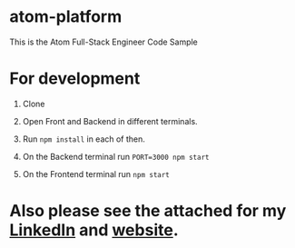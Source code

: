 # atom-platform

This is the Atom Full-Stack Engineer Code Sample

# For development

1. Clone

2. Open Front and Backend in different terminals.

3. Run ```npm install``` in each of then.

4. On the Backend terminal run ```PORT=3000 npm start```

5. On the Frontend terminal run ```npm start```

# Also please see the attached for my [LinkedIn](https://www.linkedin.com/in/lidian-vil%C3%A1zio-hays/ ) and [website](https://lidianvilaziohays.herokuapp.com/).
